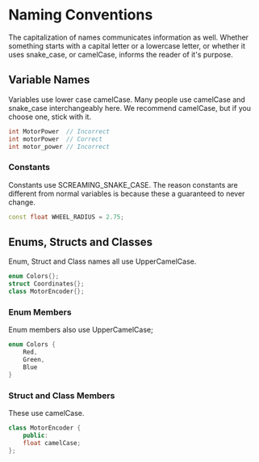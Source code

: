 # Naming Conventions

The capitalization of names communicates information as well. Whether something starts with a capital letter or a lowercase letter, or whether it uses snake_case, or camelCase, informs the reader of it's purpose.

## Variable Names

Variables use lower case camelCase. Many people use camelCase and snake_case interchangeably here. We recommend camelCase, but if you choose one, stick with it.

```cpp
int MotorPower  // Incorrect
int motorPower  // Correct
int motor_power // Incorrect
```

### Constants

Constants use SCREAMING_SNAKE_CASE.
The reason constants are different from normal variables is because these a guaranteed to never change.

```cpp
const float WHEEL_RADIUS = 2.75;
```

## Enums, Structs and Classes

Enum, Struct and Class names all use UpperCamelCase.

```cpp
enum Colors{};
struct Coordinates{};
class MotorEncoder{};
```

### Enum Members

Enum members also use UpperCamelCase;

```cpp
enum Colors {
    Red,
    Green,
    Blue
}
```

### Struct and Class Members

These use camelCase.

```cpp
class MotorEncoder {
    public:
    float camelCase;
};
```

